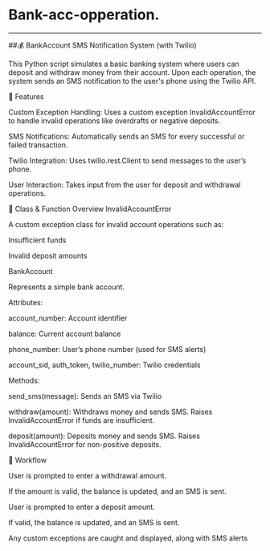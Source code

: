 # Bank-acc-opperation.
---
##💰 BankAccount SMS Notification System (with Twilio)

This Python script simulates a basic banking system where users can deposit and withdraw money from their account. Upon each operation, the system sends an SMS notification to the user's phone using the Twilio API.

📜 Features

Custom Exception Handling: Uses a custom exception InvalidAccountError to handle invalid operations like overdrafts or negative deposits.

SMS Notifications: Automatically sends an SMS for every successful or failed transaction.

Twilio Integration: Uses twilio.rest.Client to send messages to the user’s phone.

User Interaction: Takes input from the user for deposit and withdrawal operations.

🧾 Class & Function Overview
InvalidAccountError

A custom exception class for invalid account operations such as:

Insufficient funds

Invalid deposit amounts

BankAccount

Represents a simple bank account.

Attributes:

account_number: Account identifier

balance: Current account balance

phone_number: User’s phone number (used for SMS alerts)

account_sid, auth_token, twilio_number: Twilio credentials

Methods:

send_sms(message): Sends an SMS via Twilio

withdraw(amount): Withdraws money and sends SMS. Raises InvalidAccountError if funds are insufficient.

deposit(amount): Deposits money and sends SMS. Raises InvalidAccountError for non-positive deposits.

🔄 Workflow

User is prompted to enter a withdrawal amount.

If the amount is valid, the balance is updated, and an SMS is sent.

User is prompted to enter a deposit amount.

If valid, the balance is updated, and an SMS is sent.

Any custom exceptions are caught and displayed, along with SMS alerts
